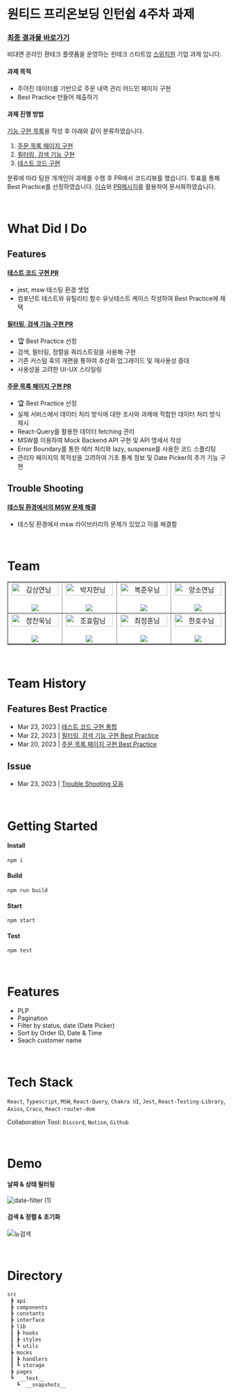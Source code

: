 # 원티드 프리온보딩 인턴쉽 4주차 과제
### [최종 결과물 바로가기](https://pre-onboarding-9th-4-8.netlify.app)

비대면 온라인 환테크 플랫폼을 운영하는 핀테크 스타트업 [스위치원](http://www.switchwon.com/ko/index.html) 기업 과제 입니다.

#### 과제 목적

- 주어진 데이터를 기반으로 주문 내역 관리 어드민 페이지 구현
- Best Practice 만들어 제출하기

#### 과제 진행 방법

[기능 구현 목록](./docs//REQUIREMENTS.md)을 작성 후 아래와 같이 분류하였습니다.

1. [주문 목록 페이지 구현](https://github.com/Wanted-PreOnboarding-Team-8/pre-onboarding-9th-4-8/issues/1)
2. [필터링, 검색 기능 구현](https://github.com/Wanted-PreOnboarding-Team-8/pre-onboarding-9th-4-8/issues/2)
3. [테스트 코드 구현](https://github.com/Wanted-PreOnboarding-Team-8/pre-onboarding-9th-4-8/issues/3)

분류에 따라 팀원 개개인이 과제를 수행 후 PR에서 코드리뷰를 했습니다. 투표를 통해 Best Practice를 선정하였습니다. [이슈](https://github.com/Wanted-PreOnboarding-Team-8/pre-onboarding-9th-4-8/issues)와 [PR메시지](https://github.com/Wanted-PreOnboarding-Team-8/pre-onboarding-9th-4-8/pulls)를 활용하여 문서화하였습니다.

<br/>

# What Did I Do

## Features

#### [테스트 코드 구현 PR](https://github.com/Wanted-PreOnboarding-Team-8/pre-onboarding-9th-4-8/pull/20)

- jest, msw 테스팅 환경 셋업
- 컴포넌트 테스트와 유틸리티 함수 유닛테스트 케이스 작성하여 Best Practice에 채택

#### [필터링, 검색 기능 구현 PR](https://github.com/Wanted-PreOnboarding-Team-8/pre-onboarding-9th-4-8/pull/14) 

- 🏆 Best Practice 선정
- 검색, 필터링, 정렬을 쿼리스트링을 사용해 구현
- 기존 커스텀 훅의 개편을 통하여 추상화 업그레이드 및 재사용성 증대
- 사용성을 고려한 UI-UX 스타일링

#### [주문 목록 페이지 구현 PR](https://github.com/Wanted-PreOnboarding-Team-8/pre-onboarding-9th-4-8/pull/9) 

- 🏆 Best Practice 선정
- 실제 서비스에서 데이터 처리 방식에 대한 조사와 과제에 적합한 데이터 처리 방식 제시
- React-Query를 활용한 데이터 fetching 관리
- MSW를 이용하여 Mock Backend API 구현 및 API 명세서 작성
- Error Boundary를 통한 에러 처리와 lazy, suspense를 사용한 코드 스플리팅
- 관리자 페이지의 목적성을 고려하여 기초 통계 정보 및 Date Picker의 추가 기능 구현

## Trouble Shooting

#### [테스팅 환경에서의 MSW 문제 해결](https://github.com/Wanted-PreOnboarding-Team-8/pre-onboarding-9th-4-8/issues/26#issuecomment-1480684131)

- 테스팅 환경에서 msw 라이브러리의 문제가 있었고 이를 해결함

<br/>

# Team

<table border>
  <tbody>
    <tr>
       <td align="center" width="200px">
        <img width="100%" src="https://avatars.githubusercontent.com/u/67201870?v=4"  alt="김상연님"/><br />
        <br/>
        <a href="https://github.com/greyHairChooseLife">
          <img src="https://img.shields.io/badge/김상연-000?style=flat-round&logo=GitHub&logoColor=white"/>
        </a>
      </td>
      <td align="center" width="200px">
        <img width="100%" src='https://avatars.githubusercontent.com/u/90181028?v=4'  alt="박지헌님"/><br />
        <br/>
        <a href="https://github.com/jiheon788">
          <img src="https://img.shields.io/badge/박지헌-000?style=flat-round&logo=GitHub&logoColor=white"/>
        </a>
      </td>
      <td align="center" width="200px">
        <img width="100%" src="https://avatars.githubusercontent.com/u/106523012?v=4"  alt="복준우님"/><br />
       <br/>
        <a href="https://github.com/bokjunwoo">
          <img src="https://img.shields.io/badge/복준우-000?style=flat-round&logo=GitHub&logoColor=white"/>
        </a>
      </td>
      <td align="center" width="200px">
        <img width="100%" src="https://avatars.githubusercontent.com/u/48446896?v=4"  alt="양소연님"/><br/>
                <br/>
        <a href="https://github.com/Noeyso">
          <img src="https://img.shields.io/badge/양소연-000?style=flat-round&logo=GitHub&logoColor=white"/>
        </a>
      </td>
     </tr>
         <tr>
      <td align="center" width="200px">
        <img width="100%" src="https://avatars.githubusercontent.com/u/62588402?v=4"  alt="정찬욱님"/><br />
       <br/>
        <a href="https://github.com/raw20">
          <img src="https://img.shields.io/badge/정찬욱-000?style=flat-round&logo=GitHub&logoColor=white"/>
        </a>
      </td>
      <td align="center" width="200px">
        <img width="100%" src="https://avatars.githubusercontent.com/u/103406196?v=4"  alt="조효림님"/><br/>
       <br/>
        <a href="https://github.com/hyorimcho">
          <img src="https://img.shields.io/badge/팀장 : 조효림-000?style=flat-round&logo=GitHub&logoColor=white"/>
        </a>
      </td>
      <td align="center" width="200px">
        <img width="100%" src="https://avatars.githubusercontent.com/u/82688516?v=4"  alt="최정훈님"/><br/>
                <br/>
        <a href="https://github.com/jhoon9494">
          <img src="https://img.shields.io/badge/최정훈-000?style=flat-round&logo=GitHub&logoColor=white"/>
        </a>
      </td>
      <td align="center" width="200px">
        <img width="100%" src="https://avatars.githubusercontent.com/u/17325845?v=4"  alt="한호수님"/><br/>
       <br/>
        <a href="https://github.com/tnghgks">
          <img src="https://img.shields.io/badge/한호수-000?style=flat-round&logo=GitHub&logoColor=white"/>
        </a>
      </td>
     </tr>
  </tbody>
</table>

<br/>

# Team History

## Features Best Practice

- Mar 23, 2023 | [테스트 코드 구현 통합](https://github.com/Wanted-PreOnboarding-Team-8/pre-onboarding-9th-4-8/pull/22)
- Mar 22, 2023 | [필터링, 검색 기능 구현 Best Practice](https://github.com/Wanted-PreOnboarding-Team-8/pre-onboarding-9th-4-8/pull/14)  
- Mar 20, 2023 | [주문 목록 페이지 구현 Best Practice](https://github.com/Wanted-PreOnboarding-Team-8/pre-onboarding-9th-4-8/pull/9)

## Issue

- Mar 23, 2023 | [Trouble Shooting 모음](https://github.com/Wanted-PreOnboarding-Team-8/pre-onboarding-9th-4-8/issues/26)

<br/>

# Getting Started

#### Install

```
npm i
```

#### Build

```
npm run build
```

#### Start

```
npm start
```

#### Test

```
npm test
```

<br/>

# Features

- PLP
- Pagination
- Filter by status, date (Date Picker)
- Sort by Order ID, Date & Time
- Seach customer name

<br/>

# Tech Stack

`React`, `Typescript`, `MSW`, `React-Query`, `Chakra UI`, `Jest`, `React-Testing-Library`, `Axios`, `Craco`, `React-router-dom`

Collaboration Tool: `Discord`, `Notion`, `Github`


<br/>

# Demo

#### 날짜 & 상태 필터링
![date-filter (1)](https://user-images.githubusercontent.com/90181028/226713730-f4a9a486-c2ce-4413-b075-9ea1a278dee7.gif)


#### 검색 & 정렬 & 초기화
![뉴검색](https://user-images.githubusercontent.com/90181028/227155292-7ff9c43d-4520-46c1-8f36-9b10f9f37575.gif)

<br/>

# Directory

```bash
src
 ┣ api
 ┣ components
 ┣ constants
 ┣ interface
 ┣ lib
 ┃ ┣ hooks
 ┃ ┣ styles
 ┃ ┗ utils
 ┣ mocks
 ┃ ┣ handlers
 ┃ ┗ storage
 ┣ pages
 ┗  __test__
   ┗  __snapshots__

```
